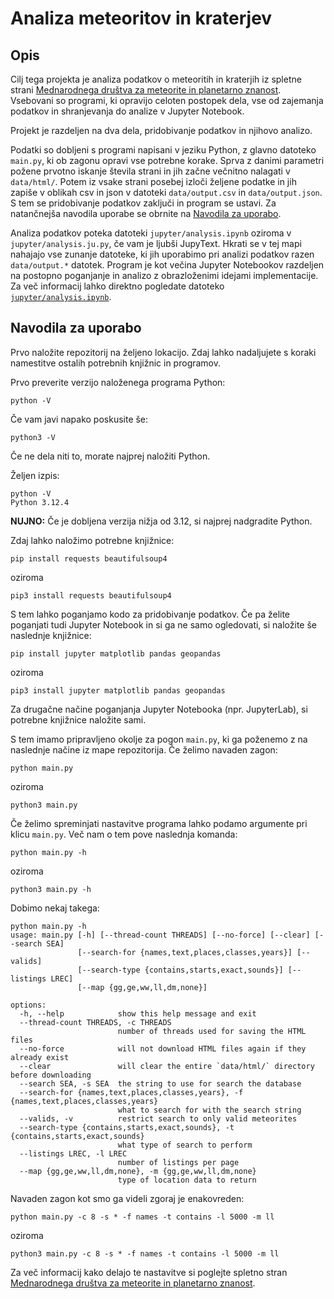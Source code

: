 # Analiza meteoritov in kraterjev

## Opis
Cilj tega projekta je analiza podatkov o meteoritih in kraterjih iz spletne strani [Mednarodnega društva za meteorite in planetarno znanost](https://www.lpi.usra.edu/meteor/metbull.php).
Vsebovani so programi, ki opravijo celoten postopek dela, vse od zajemanja podatkov in shranjevanja do analize v Jupyter Notebook.

Projekt je razdeljen na dva dela, pridobivanje podatkov in njihovo analizo.

Podatki so dobljeni s programi napisani v jeziku Python, z glavno datoteko `main.py`, ki ob zagonu opravi vse potrebne korake.
Sprva z danimi parametri požene prvotno iskanje števila strani in jih začne večnitno nalagati v `data/html/`.
Potem iz vsake strani posebej izloči željene podatke in jih zapiše v oblikah csv in json v datoteki `data/output.csv` in `data/output.json`.
S tem se pridobivanje podatkov zaključi in program se ustavi.
Za natančnejša navodila uporabe se obrnite na [Navodila za uporabo](https://github.com/LesbianLemon/uvp-projektna/blob/726db6d28f177848de125ee515211734beb431c1/jupyter/analysis.ipynb).

Analiza podatkov poteka datoteki `jupyter/analysis.ipynb` oziroma v `jupyter/analysis.ju.py`, če vam je ljubši JupyText.
Hkrati se v tej mapi nahajajo vse zunanje datoteke, ki jih uporabimo pri analizi podatkov razen `data/output.*` datotek.
Program je kot večina Jupyter Notebookov razdeljen na postopno poganjanje in analizo z obrazloženimi idejami implementacije.
Za več informacij lahko direktno pogledate datoteko [`jupyter/analysis.ipynb`](https://github.com/LesbianLemon/uvp-projektna/blob/726db6d28f177848de125ee515211734beb431c1/jupyter/analysis.ipynb).

## Navodila za uporabo
Prvo naložite repozitorij na željeno lokacijo.
Zdaj lahko nadaljujete s koraki namestitve ostalih potrebnih knjižnic in programov.

Prvo preverite verzijo naloženega programa Python:
```console
python -V
```
Če vam javi napako poskusite še:
```console
python3 -V
```
Če ne dela niti to, morate najprej naložiti Python.

Željen izpis:
```console
python -V
Python 3.12.4
```
**NUJNO:** Če je dobljena verzija nižja od 3.12, si najprej nadgradite Python.

Zdaj lahko naložimo potrebne knjižnice:
```console
pip install requests beautifulsoup4
```
oziroma
```console
pip3 install requests beautifulsoup4
```
S tem lahko poganjamo kodo za pridobivanje podatkov.
Če pa želite poganjati tudi Jupyter Notebook in si ga ne samo ogledovati, si naložite še naslednje knjižnice:
```console
pip install jupyter matplotlib pandas geopandas
```
oziroma
```console
pip3 install jupyter matplotlib pandas geopandas
```
Za drugačne načine poganjanja Jupyter Notebooka (npr. JupyterLab), si potrebne knjižnice naložite sami.

S tem imamo pripravljeno okolje za pogon `main.py`, ki ga poženemo z na naslednje načine iz mape repozitorija.
Če želimo navaden zagon:
```console
python main.py
```
oziroma
```console
python3 main.py
```

Če želimo spreminjati nastavitve programa lahko podamo argumente pri klicu `main.py`.
Več nam o tem pove naslednja komanda:
```console
python main.py -h
```
oziroma
```console
python3 main.py -h
```
Dobimo nekaj takega:
```console
python main.py -h
usage: main.py [-h] [--thread-count THREADS] [--no-force] [--clear] [--search SEA]
               [--search-for {names,text,places,classes,years}] [--valids]
               [--search-type {contains,starts,exact,sounds}] [--listings LREC]
               [--map {gg,ge,ww,ll,dm,none}]

options:
  -h, --help            show this help message and exit
  --thread-count THREADS, -c THREADS
                        number of threads used for saving the HTML files
  --no-force            will not download HTML files again if they already exist
  --clear               will clear the entire `data/html/` directory before downloading
  --search SEA, -s SEA  the string to use for search the database
  --search-for {names,text,places,classes,years}, -f {names,text,places,classes,years}
                        what to search for with the search string
  --valids, -v          restrict search to only valid meteorites
  --search-type {contains,starts,exact,sounds}, -t {contains,starts,exact,sounds}
                        what type of search to perform
  --listings LREC, -l LREC
                        number of listings per page
  --map {gg,ge,ww,ll,dm,none}, -m {gg,ge,ww,ll,dm,none}
                        type of location data to return
```

Navaden zagon kot smo ga videli zgoraj je enakovreden:
```console
python main.py -c 8 -s * -f names -t contains -l 5000 -m ll
```
oziroma
```console
python3 main.py -c 8 -s * -f names -t contains -l 5000 -m ll
```
Za več informacij kako delajo te nastavitve si poglejte spletno stran [Mednarodnega društva za meteorite in planetarno znanost](https://www.lpi.usra.edu/meteor/metbull.php).
